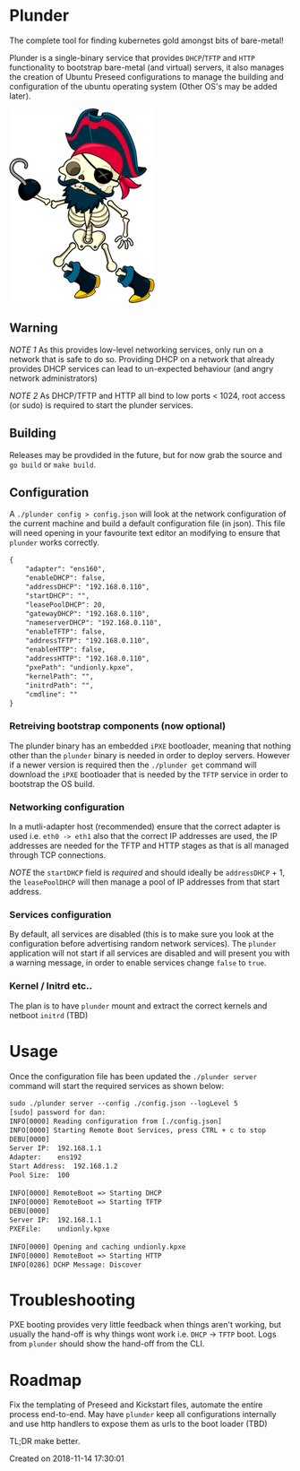 
# Plunder

The complete tool for finding kubernetes gold amongst bits of bare-metal!

Plunder is a single-binary service that provides `DHCP`/`TFTP` and `HTTP` functionality to bootstrap bare-metal (and virtual) servers, it also manages the creation of Ubuntu Preseed configurations to manage the building and configuration of the ubuntu operating system (Other OS's may be added later). 

![Plunder Captain](./image/plunder_captain.png)

## Warning

*NOTE 1* As this provides low-level networking services, only run on a network that is safe to do so. Providing DHCP on a network that already provides DHCP services can lead to un-expected behaviour (and angry network administrators)

*NOTE 2* As DHCP/TFTP and HTTP all bind to low ports < 1024, root access (or sudo) is required to start the plunder services.

## Building

Releases may be provdided in the future, but for now grab the source and `go build` or `make build`.

## Configuration

A `./plunder config > config.json` will look at the network configuration of the current machine and build a default configuration file (in json). This file will need opening in your favourite text editor an modifying to ensure that `plunder` works correctly. 

```
{
	"adapter": "ens160",
	"enableDHCP": false,
	"addressDHCP": "192.168.0.110",
	"startDHCP": "",
	"leasePoolDHCP": 20,
	"gatewayDHCP": "192.168.0.110",
	"nameserverDHCP": "192.168.0.110",
	"enableTFTP": false,
	"addressTFTP": "192.168.0.110",
	"enableHTTP": false,
	"addressHTTP": "192.168.0.110",
	"pxePath": "undionly.kpxe",
	"kernelPath": "",
	"initrdPath": "",
	"cmdline": ""
}
```

### Retreiving bootstrap components (now optional)

The plunder binary has an embedded `iPXE` bootloader, meaning that nothing other than the `plunder` binary is needed in order to deploy servers. However if a newer version is required then the `./plunder get` command will download the `iPXE` bootloader that is needed by the `TFTP` service in order to bootstrap the OS build. 

### Networking configuration
In a mutli-adapter host (recommended) ensure that the correct adapter is used i.e. `eth0 -> eth1` also that the correct IP addresses are used, the IP addresses are needed for the TFTP and HTTP stages as that is all managed through TCP connections. 

*NOTE* the `startDHCP` field is _required_ and should ideally be `addressDHCP` + 1, the `leasePoolDHCP` will then manage a pool of IP addresses from that start address.

### Services configuration
By default, all services are disabled (this is to make sure you look at the configuration before advertising random network services). The `plunder` application will not start if all services are disabled and will present you with a warning message, in order to enable services change `false` to `true`.

### Kernel / Initrd etc.. 

The plan is to have `plunder` mount and extract the correct kernels and netboot `initrd` (TBD)

# Usage

Once the configuration file has been updated the `./plunder server` command will start the required services as shown below:

```
sudo ./plunder server --config ./config.json --logLevel 5
[sudo] password for dan: 
INFO[0000] Reading configuration from [./config.json]   
INFO[0000] Starting Remote Boot Services, press CTRL + c to stop 
DEBU[0000] 
Server IP:	192.168.1.1
Adapter:	ens192
Start Address:	192.168.1.2
Pool Size:	100
 
INFO[0000] RemoteBoot => Starting DHCP                  
INFO[0000] RemoteBoot => Starting TFTP                  
DEBU[0000] 
Server IP:	192.168.1.1
PXEFile:	undionly.kpxe
 
INFO[0000] Opening and caching undionly.kpxe            
INFO[0000] RemoteBoot => Starting HTTP                  
INFO[0286] DCHP Message: Discover   
```

# Troubleshooting

PXE booting provides very little feedback when things aren't working, but usually the hand-off is why things wont work i.e. `DHCP` -> `TFTP` boot. Logs from `plunder` should show the hand-off from the CLI.

# Roadmap

Fix the templating of Preseed and Kickstart files, automate the entire process end-to-end. May have `plunder` keep all configurations internally and use http handlers to expose them as urls to the boot loader (TBD)

TL;DR make better.

Created on 2018-11-14 17:30:01

